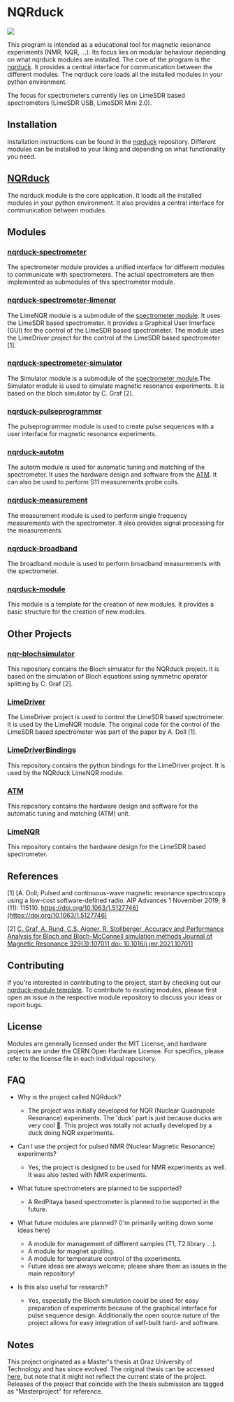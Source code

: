  # NQRduck
 
![](https://github.com/nqrduck/.github/blob/main/profile/images/Logo_full.png)
 
This program is intended as a educational tool for magnetic resonance experiments (NMR, NQR, ...). Its focus lies on modular behaviour depending on what nqrduck modules are installed. The core of the program is the [nqrduck](https://github.com/nqrduck/nqrduck). It provides a central interface for communication between the different modules. The nqrduck core loads all the installed modules in your python environment.

The focus for spectrometers currently lies on LimeSDR based spectrometers (LimeSDR USB, LimeSDR Mini 2.0).

## Installation 
Installation instructions can be found in the [nqrduck](https://github.com/nqrduck/nqrduck) repository. Different modules can be installed to your liking and depending on what functionality you need. 

## [NQRduck](https://github.com/nqrduck/nqrduck)
The nqrduck module is the core application. It loads all the installed modules in your python environment. It also provides a central interface for communication between modules. 

## Modules

### [nqrduck-spectrometer](https://github.com/nqrduck/nqrduck-spectrometer)
The spectrometer module provides a unified interface for different modules to communicate with spectrometers. The actual spectrometers are then implemented as submodules of this spectrometer module.

### [nqrduck-spectrometer-limenqr](https://github.com/nqrduck/nqrduck-spectrometer-limenqr)
The  LimeNQR module is a submodule of the [spectrometer module](https://github.com/nqrduck/nqrduck-spectrometer). It uses the LimeSDR based spectrometer. It provides a Graphical User Interface (GUI) for the control of the LimeSDR based spectrometer. The module uses the LimeDriver project for the control of the LimeSDR based spectrometer [1]. 

### [nqrduck-spectrometer-simulator](https://github.com/nqrduck/nqrduck-spectrometer-simulator)
The Simulator module is a submodule of the [spectrometer module](https://github.com/nqrduck/nqrduck-spectrometer).The Simulator module is used to simulate magnetic resonance experiments. It is based on the bloch simulator by C. Graf [2].

### [nqrduck-pulseprogrammer](https://github.com/nqrduck/nqrduck-pulseprogrammer)
The pulseprogrammer module is used to create pulse sequences with a user interface for magnetic resonance  experiments.


### [nqrduck-autotm](https://github.com/nqrduck/nqrduck-autotm)
The autotm module is used for automatic tuning and matching of the spectrometer. It  uses the hardware design and software from the [ATM](https://github.com/nqrduck/ATM). It can also be used to perform S11 measurements probe coils.

### [nqrduck-measurement](https://github.com/nqrduck/nqrduck-measurement)
The measurement module is used to perform single frequency measurements with the spectrometer. It also provides signal processing for the measurements.

### [nqrduck-broadband](https://github.com/nqrduck/nqrduck-bradband)
The broadband module is used to perform broadband measurements with the spectrometer.

### [nqrduck-module](https://github.com/nqrduck/nqrduck-module)
This module is a template for the creation of new modules. It provides a basic structure for the creation of new modules.


## Other Projects

### [nqr-blochsimulator](https://github.com/nqrduck/nqr-blochsimulator)
This repository contains the Bloch simulator for the NQRduck project. It is based on the simulation of Bloch equations using symmetric operator splitting by C. Graf [2].

### [LimeDriver](https://github.com/nqrduck/limedriver)
The LimeDriver project is used to control the LimeSDR based spectrometer. It is used by the LimeNQR module. The original code for the control of the LimeSDR based spectrometer was part of the paper by A. Doll [1].


### [LimeDriverBindings](https://github.com/nqrduck/LimeDriverBindings)
This repository contains the python bindings for the LimeDriver project. It is used by the NQRduck LimeNQR module.


### [ATM](https://github.com/nqrduck/ATM)
This repository contains the hardware design and software for the automatic tuning and matching (ATM) unit. 


### [LimeNQR](https:github.com/nqrduck/LimenNQR)
This repository contains the hardware design for the LimeSDR based spectrometer. 


## References
[1] [A. Doll; Pulsed and continuous-wave magnetic resonance spectroscopy using a low-cost software-defined radio. AIP Advances 1 November 2019; 9 (11): 115110. https://doi.org/10.1063/1.5127746](https://doi.org/10.1063/1.5127746)

[2] [C. Graf, A. Rund, C.S. Aigner, R. Stollberger, Accuracy and Performance Analysis for Bloch and Bloch-McConnell simulation methods Journal of Magnetic Resonance 329(3):107011 doi: 10.1016/j.jmr.2021.107011](https://doi.org/10.1016/j.jmr.2021.107011)

## Contributing
If you're interested in contributing to the project, start by checking out our [nqrduck-module template](https://github.com/nqrduck/nqrduck-module). To contribute to existing modules, please first open an issue in the respective module repository to discuss your ideas or report bugs.

## License
Modules are generally licensed under the MIT License, and hardware projects are under the CERN Open Hardware License. For specifics, please refer to the license file in each individual repository.

## FAQ
- Why is the project called NQRduck?
  - The project was initially developed for NQR (Nuclear Quadrupole Resonance) experiments. The 'duck' part is just because ducks are very cool 🦆. This project was totally not actually developed by a duck doing NQR experiments.

- Can I use the project for pulsed NMR (Nuclear Magnetic Resonance) experiments?
  - Yes, the project is designed to be used for NMR experiments as well. It was also tested with NMR experiments. 

- What future spectrometers are planned to be supported?
  - A RedPitaya based  spectrometer is planned to be supported in the future.

- What future modules are planned? (I'm primarily writing down some ideas here)
    - A module for management of different samples (T1, T2 library ...). 
    - A module for magnet spoiling.
    - A module for temperature control of the experiments.
    - Future ideas are always welcome; please share them as issues in the main repository!

- Is this also useful for research?
  - Yes, especially the Bloch simulation could be used for easy preparation of experiments because of the graphical interface for pulse sequence design. Additionally the open source nature of the project allows for easy integration of self-built hard- and software.

## Notes
This project originated as a Master's thesis at Graz University of Technology and has since evolved. The original thesis can be accessed [here](https://github.com/nqrduck/Thesis), but note that it might not reflect the current state of the project. Releases of the project that coincide with the thesis submission are tagged as "Masterproject" for reference.

<!--

**Here are some ideas to get you started:**

🙋‍♀️ A short introduction - what is your organization all about?
🌈 Contribution guidelines - how can the community get involved?
👩‍💻 Useful resources - where can the community find your docs? Is there anything else the community should know?
🍿 Fun facts - what does your team eat for breakfast?
🧙 Remember, you can do mighty things with the power of [Markdown](https://docs.github.com/github/writing-on-github/getting-started-with-writing-and-formatting-on-github/basic-writing-and-formatting-syntax)
--> 
